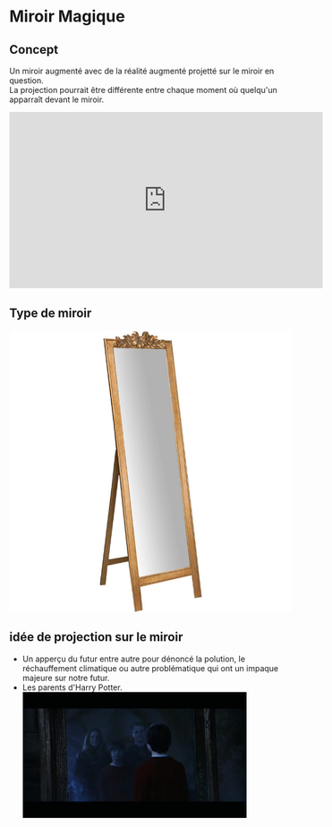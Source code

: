 #  Miroir Magique
## Concept
Un miroir augmenté avec de la réalité augmenté projetté sur le miroir en question.  
La projection pourrait être différente entre chaque moment où quelqu'un apparraît devant le miroir.  

<iframe width="560" height="315" src="https://www.youtube.com/embed/YXzvnnJD7oQ?si=ebk6SbxB4iPcubup" title="YouTube video player" frameborder="0" allow="accelerometer; autoplay; clipboard-write; encrypted-media; gyroscope; picture-in-picture; web-share" allowfullscreen></iframe>  

## Type de miroir  
![type de miroir](images/presentation/miroir.jpg)

## idée de projection sur le miroir
- Un apperçu du futur entre autre pour dénoncé la polution, le réchauffement climatique ou autre problématique qui ont un impaque majeure sur notre futur.
- Les parents d'Harry Potter.  
![Harry Potter](images/presentation/Harry-lol.gif)
